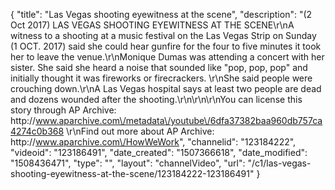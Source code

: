 {
    "title": "Las Vegas shooting eyewitness at the scene",
    "description": "(2 Oct 2017) LAS VEGAS SHOOTING EYEWITNESS AT THE SCENE\r\nA witness to a shooting at a music festival on the Las Vegas Strip on Sunday (1 OCT. 2017) said she could hear gunfire for the four to five minutes it took her to leave the venue.\r\nMonique Dumas was attending a concert with her sister. She said she heard a noise that sounded like \"pop, pop, pop\" and initially thought it was fireworks or firecrackers. \r\nShe said people were crouching down.\r\nA Las Vegas hospital says at least two people are dead and dozens wounded after the shooting.\r\n\r\n\r\nYou can license this story through AP Archive: http:\/\/www.aparchive.com\/metadata\/youtube\/6dfa37382baa960db757ca4274c0b368 \r\nFind out more about AP Archive: http:\/\/www.aparchive.com\/HowWeWork",
    "channelid": "123184222",
    "videoid": "123186491",
    "date_created": "1507366618",
    "date_modified": "1508436471",
    "type": "",
    "layout": "channelVideo",
    "url": "\/c1\/las-vegas-shooting-eyewitness-at-the-scene\/123184222-123186491"
}